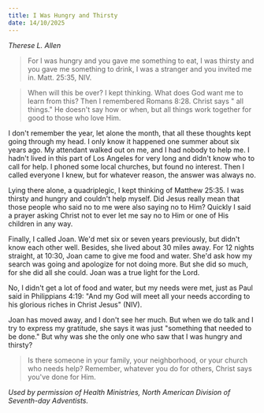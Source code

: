 ```yaml
---
title: I Was Hungry and Thirsty
date: 14/10/2025
---
```


_Therese L. Allen_

> <p></p>
> For I was hungry and you gave me something to eat, I was thirsty and you gave me something to drink, I was a stranger and you invited me in. Matt. 25:35, NIV.

> <callout></callout>
> When will this be over? I kept thinking. What does God want me to learn from this? Then I remembered Romans 8:28. Christ says " all things." He doesn't say how or when, but all things work together for good to those who love Him.

I don't remember the year, let alone the month, that all these thoughts kept going through my head. I only know it happened one summer about six years ago. My attendant walked out on me, and I had nobody to help me. I hadn't lived in this part of Los Angeles for very long and didn't know who to call for help. I phoned some local churches, but found no interest. Then I called everyone I knew, but for whatever reason, the answer was always no.

Lying there alone, a quadriplegic, I kept thinking of Matthew 25:35. I was thirsty and hungry and couldn't help myself. Did Jesus really mean that those people who said no to me were also saying no to Him? Quickly I said a prayer asking Christ not to ever let me say no to Him or one of His children in any way.

Finally, I called Joan. We'd met six or seven years previously, but didn't know each other well. Besides, she lived about 30 miles away. For 12 nights straight, at 10:30, Joan came to give me food and water. She'd ask how my search was going and apologize for not doing more. But she did so much, for she did all she could. Joan was a true light for the Lord.

No, I didn't get a lot of food and water, but my needs were met, just as Paul said in Philippians 4:19: "And my God will meet all your needs according to his glorious riches in Christ Jesus" (NIV).

Joan has moved away, and I don't see her much. But when we do talk and I try to express my gratitude, she says it was just "something that needed to be done." But why was she the only one who saw that I was hungry and thirsty?

> <callout></callout>
> Is there someone in your family, your neighborhood, or your church who needs help? Remember, whatever you do for others, Christ says you've done for Him.

_Used by permission of Health Ministries, North American Division of Seventh-day Adventists._